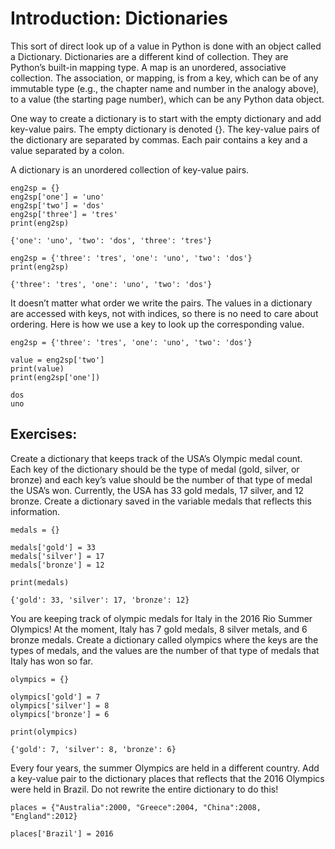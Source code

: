 # Introduction: Dictionaries

This sort of direct look up of a value in Python is done with an object called a Dictionary. Dictionaries are a different kind of collection. They are Python’s built-in mapping type. A map is an unordered, associative collection. The association, or mapping, is from a key, which can be of any immutable type (e.g., the chapter name and number in the analogy above), to a value (the starting page number), which can be any Python data object.

One way to create a dictionary is to start with the empty dictionary and add key-value pairs. The empty dictionary is denoted {}.
The key-value pairs of the dictionary are separated by commas. Each pair contains a key and a value separated by a colon.

A dictionary is an unordered collection of key-value pairs.

```
eng2sp = {}
eng2sp['one'] = 'uno'
eng2sp['two'] = 'dos'
eng2sp['three'] = 'tres'
print(eng2sp)

{'one': 'uno', 'two': 'dos', 'three': 'tres'}
```
```
eng2sp = {'three': 'tres', 'one': 'uno', 'two': 'dos'}
print(eng2sp)

{'three': 'tres', 'one': 'uno', 'two': 'dos'}
```
It doesn’t matter what order we write the pairs. The values in a dictionary are accessed with keys, not with indices, so there is no need to care about ordering.
Here is how we use a key to look up the corresponding value.
```
eng2sp = {'three': 'tres', 'one': 'uno', 'two': 'dos'}

value = eng2sp['two']
print(value)
print(eng2sp['one'])

dos
uno
```

## Exercises:

Create a dictionary that keeps track of the USA’s Olympic medal count. Each key of the dictionary should be the type of medal (gold, silver, or bronze) and each key’s value should be the number of that type of medal the USA’s won. Currently, the USA has 33 gold medals, 17 silver, and 12 bronze. Create a dictionary saved in the variable medals that reflects this information.
```
medals = {}

medals['gold'] = 33
medals['silver'] = 17
medals['bronze'] = 12

print(medals)

{'gold': 33, 'silver': 17, 'bronze': 12}
```

You are keeping track of olympic medals for Italy in the 2016 Rio Summer Olympics! At the moment, Italy has 7 gold medals, 8 silver metals, and 6 bronze medals. Create a dictionary called olympics where the keys are the types of medals, and the values are the number of that type of medals that Italy has won so far.
```
olympics = {}

olympics['gold'] = 7
olympics['silver'] = 8
olympics['bronze'] = 6

print(olympics)

{'gold': 7, 'silver': 8, 'bronze': 6}
```

Every four years, the summer Olympics are held in a different country. Add a key-value pair to the dictionary places that reflects that the 2016 Olympics were held in Brazil. Do not rewrite the entire dictionary to do this!
```
places = {"Australia":2000, "Greece":2004, "China":2008, "England":2012}

places['Brazil'] = 2016
```
